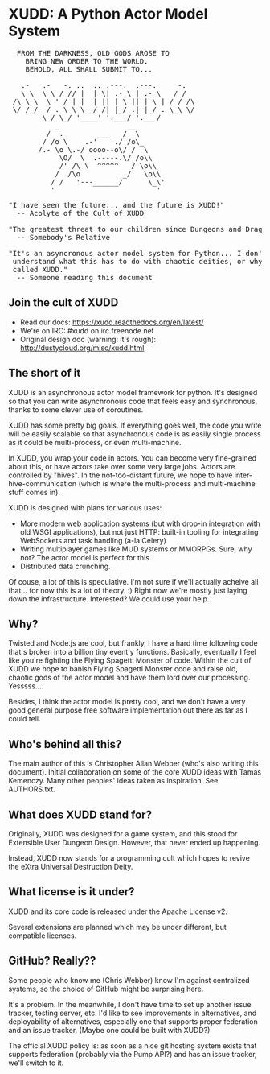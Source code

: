 XUDD: A Python Actor Model System
=================================

<pre>
  FROM THE DARKNESS, OLD GODS AROSE TO
    BRING NEW ORDER TO THE WORLD.
    BEHOLD, ALL SHALL SUBMIT TO...
 
   .-   .-   -. ..  .. .---.  .---.     -.
   \ \  \ \ / // |  | \| .- \ | .- \   / /
 /\ \ \  \ ' / | |  | || | \ || | \ | / / /\
 \/ /_/  / . \ \ \__/ /| |_/ .| |_/ . \_\ \/
        \_/ \_/ '____' '.___/ '.___/
           _                __              
         /  .        ___   /  \
        / /o \    .-'   './ /o\_
       /.- \o \.-/ oooo--o\/ /  \
            \O/  \  .-----.\/ /o\\
            /' /\ \  ^^^^^   / \o\\
           / ./\o          _/   \o\\
          / /   '---______/      \_\'
          '                        '
</pre>

<pre>
"I have seen the future... and the future is XUDD!"
  -- Acolyte of the Cult of XUDD

"The greatest threat to our children since Dungeons and Dragons."
  -- Somebody's Relative

"It's an asyncronous actor model system for Python... I don't
 understand what this has to do with chaotic deities, or why it's
 called XUDD."
  -- Someone reading this document
</pre>


Join the cult of XUDD
---------------------

 - Read our docs: https://xudd.readthedocs.org/en/latest/
 - We're on IRC: #xudd on irc.freenode.net
 - Original design doc (warning: it's rough):
   http://dustycloud.org/misc/xudd.html


The short of it
---------------

XUDD is an asynchronous actor model framework for python.  It's
designed so that you can write asynchronous code that feels easy and
synchronous, thanks to some clever use of coroutines.

XUDD has some pretty big goals.  If everything goes well, the code you
write will be easily scalable so that asynchronous code is as easily
single process as it could be multi-process, or even multi-machine.

In XUDD, you wrap your code in actors.  You can become very
fine-grained about this, or have actors take over some very large
jobs.  Actors are controlled by "hives".  In the not-too-distant
future, we hope to have inter-hive-communication (which is where the
multi-process and multi-machine stuff comes in).

XUDD is designed with plans for various uses:
 - More modern web application systems (but with drop-in integration
   with old WSGI applications), but not just HTTP: built-in tooling
   for integrating WebSockets and task handling (a-la Celery)
 - Writing multiplayer games like MUD systems or MMORPGs.  Sure, why
   not?  The actor model is perfect for this.
 - Distributed data crunching.

Of couse, a lot of this is speculative.  I'm not sure if we'll
actually acheive all that... for now this is a lot of theory. :) Right
now we're mostly just laying down the infrastructure.  Interested?  We
could use your help.


Why?
----

Twisted and Node.js are cool, but frankly, I have a hard time
following code that's broken into a billion tiny event'y functions.
Basically, eventually I feel like you're fighting the Flying Spagetti
Monster of code.  Within the cult of XUDD we hope to banish Flying
Spagetti Monster code and raise old, chaotic gods of the actor model
and have them lord over our processing.  Yesssss....

Besides, I think the actor model is pretty cool, and we don't have a
very good general purpose free software implementation out there as
far as I could tell.


Who's behind all this?
----------------------

The main author of this is Christopher Allan Webber (who's also
writing this document).  Initial collaboration on some of the core
XUDD ideas with Tamas Kemenczy.  Many other peoples' ideas taken as
inspiration.  See AUTHORS.txt.


What does XUDD stand for?
-------------------------

Originally, XUDD was designed for a game system, and this stood for
Extensible User Dungeon Design.  However, that never ended up happening.

Instead, XUDD now stands for a programming cult which hopes to revive
the eXtra Universal Destruction Deity.


What license is it under?
-------------------------

XUDD and its core code is released under the Apache License v2.

Several extensions are planned which may be under different, but
compatible licenses.


GitHub? Really??
----------------

Some people who know me (Chris Webber) know I'm against centralized
systems, so the choice of GitHub might be surprising here.

It's a problem.  In the meanwhile, I don't have time to set up another
issue tracker, testing server, etc.  I'd like to see improvements in
alternatives, and deployability of alternatives, especially one that
supports proper federation and an issue tracker.  (Maybe one could be
built with XUDD?)

The official XUDD policy is: as soon as a nice git hosting system
exists that supports federation (probably via the Pump API?) and has
an issue tracker, we'll switch to it.

